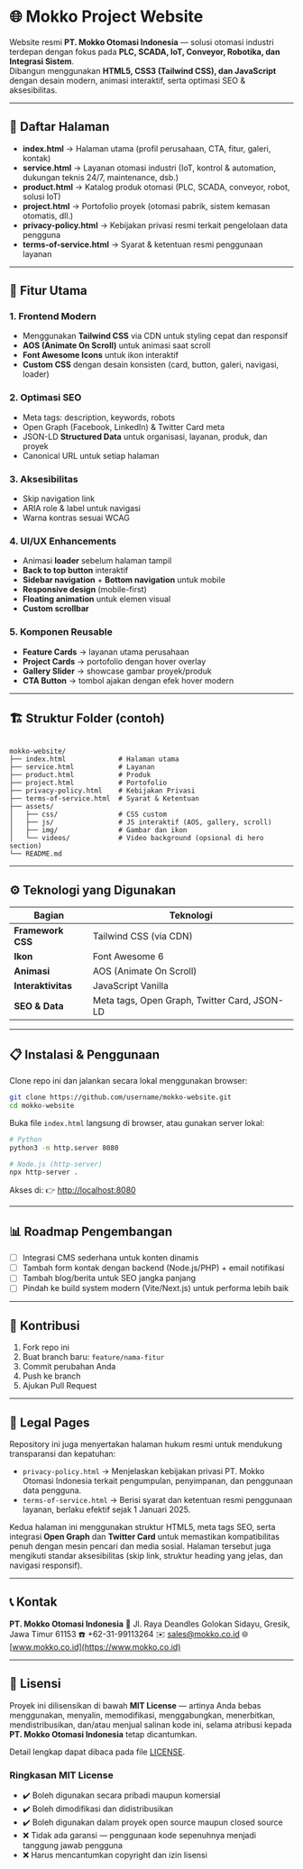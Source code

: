 
# 🌐 Mokko Project Website
Website resmi **PT. Mokko Otomasi Indonesia** — solusi otomasi industri terdepan dengan fokus pada **PLC, SCADA, IoT, Conveyor, Robotika, dan Integrasi Sistem**.  
Dibangun menggunakan **HTML5, CSS3 (Tailwind CSS), dan JavaScript** dengan desain modern, animasi interaktif, serta optimasi SEO & aksesibilitas.

---

## 📌 Daftar Halaman
- **index.html** → Halaman utama (profil perusahaan, CTA, fitur, galeri, kontak)  
- **service.html** → Layanan otomasi industri (IoT, kontrol & automation, dukungan teknis 24/7, maintenance, dsb.)  
- **product.html** → Katalog produk otomasi (PLC, SCADA, conveyor, robot, solusi IoT)  
- **project.html** → Portofolio proyek (otomasi pabrik, sistem kemasan otomatis, dll.)  
- **privacy-policy.html** → Kebijakan privasi resmi terkait pengelolaan data pengguna  
- **terms-of-service.html** → Syarat & ketentuan resmi penggunaan layanan  

---

## 🚀 Fitur Utama
### 1. **Frontend Modern**
- Menggunakan **Tailwind CSS** via CDN untuk styling cepat dan responsif  
- **AOS (Animate On Scroll)** untuk animasi saat scroll  
- **Font Awesome Icons** untuk ikon interaktif  
- **Custom CSS** dengan desain konsisten (card, button, galeri, navigasi, loader)

### 2. **Optimasi SEO**
- Meta tags: description, keywords, robots  
- Open Graph (Facebook, LinkedIn) & Twitter Card meta  
- JSON-LD **Structured Data** untuk organisasi, layanan, produk, dan proyek  
- Canonical URL untuk setiap halaman  

### 3. **Aksesibilitas**
- Skip navigation link  
- ARIA role & label untuk navigasi  
- Warna kontras sesuai WCAG  

### 4. **UI/UX Enhancements**
- Animasi **loader** sebelum halaman tampil  
- **Back to top button** interaktif  
- **Sidebar navigation** + **Bottom navigation** untuk mobile  
- **Responsive design** (mobile-first)  
- **Floating animation** untuk elemen visual  
- **Custom scrollbar**  

### 5. **Komponen Reusable**
- **Feature Cards** → layanan utama perusahaan  
- **Project Cards** → portofolio dengan hover overlay  
- **Gallery Slider** → showcase gambar proyek/produk  
- **CTA Button** → tombol ajakan dengan efek hover modern  

---

## 🏗️ Struktur Folder (contoh)
```

mokko-website/
├── index.html             # Halaman utama
├── service.html           # Layanan
├── product.html           # Produk
├── project.html           # Portofolio
├── privacy-policy.html    # Kebijakan Privasi
├── terms-of-service.html  # Syarat & Ketentuan
├── assets/
│   ├── css/               # CSS custom
│   ├── js/                # JS interaktif (AOS, gallery, scroll)
│   ├── img/               # Gambar dan ikon
│   └── videos/            # Video background (opsional di hero section)
└── README.md

````

---

## ⚙️ Teknologi yang Digunakan
| Bagian          | Teknologi               |
|-----------------|-------------------------|
| **Framework CSS** | Tailwind CSS (via CDN) |
| **Ikon**         | Font Awesome 6          |
| **Animasi**      | AOS (Animate On Scroll) |
| **Interaktivitas** | JavaScript Vanilla     |
| **SEO & Data**   | Meta tags, Open Graph, Twitter Card, JSON-LD |

---

## 📋 Instalasi & Penggunaan
Clone repo ini dan jalankan secara lokal menggunakan browser:
```bash
git clone https://github.com/username/mokko-website.git
cd mokko-website
````

Buka file `index.html` langsung di browser, atau gunakan server lokal:

```bash
# Python
python3 -m http.server 8080

# Node.js (http-server)
npx http-server .
```

Akses di:
👉 [http://localhost:8080](http://localhost:8080)

---

## 📊 Roadmap Pengembangan

* [ ] Integrasi CMS sederhana untuk konten dinamis
* [ ] Tambah form kontak dengan backend (Node.js/PHP) + email notifikasi
* [ ] Tambah blog/berita untuk SEO jangka panjang
* [ ] Pindah ke build system modern (Vite/Next.js) untuk performa lebih baik

---

## 🤝 Kontribusi

1. Fork repo ini
2. Buat branch baru: `feature/nama-fitur`
3. Commit perubahan Anda
4. Push ke branch
5. Ajukan Pull Request

---

## 📜 Legal Pages

Repository ini juga menyertakan halaman hukum resmi untuk mendukung transparansi dan kepatuhan:

* `privacy-policy.html` → Menjelaskan kebijakan privasi PT. Mokko Otomasi Indonesia terkait pengumpulan, penyimpanan, dan penggunaan data pengguna.
* `terms-of-service.html` → Berisi syarat dan ketentuan resmi penggunaan layanan, berlaku efektif sejak 1 Januari 2025.

Kedua halaman ini menggunakan struktur HTML5, meta tags SEO, serta integrasi **Open Graph** dan **Twitter Card** untuk memastikan kompatibilitas penuh dengan mesin pencari dan media sosial.
Halaman tersebut juga mengikuti standar aksesibilitas (skip link, struktur heading yang jelas, dan navigasi responsif).

---

## 📞 Kontak

**PT. Mokko Otomasi Indonesia**
📍 Jl. Raya Deandles Golokan Sidayu, Gresik, Jawa Timur 61153
☎️ +62-31-99113264
✉️ [sales@mokko.co.id](mailto:sales@mokko.co.id)
🌐 [www.mokko.co.id](https://www.mokko.co.id)

---

## 📜 Lisensi

Proyek ini dilisensikan di bawah **MIT License** — artinya Anda bebas menggunakan, menyalin, memodifikasi, menggabungkan, menerbitkan, mendistribusikan, dan/atau menjual salinan kode ini, selama atribusi kepada **PT. Mokko Otomasi Indonesia** tetap dicantumkan.

Detail lengkap dapat dibaca pada file [LICENSE](LICENSE).

### Ringkasan MIT License

* ✔️ Boleh digunakan secara pribadi maupun komersial
* ✔️ Boleh dimodifikasi dan didistribusikan
* ✔️ Boleh digunakan dalam proyek open source maupun closed source
* ❌ Tidak ada garansi — penggunaan kode sepenuhnya menjadi tanggung jawab pengguna
* ❌ Harus mencantumkan copyright dan izin lisensi
